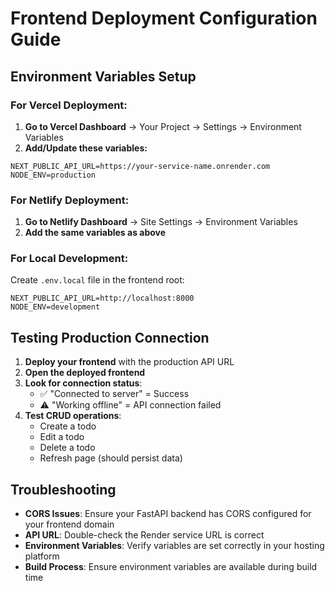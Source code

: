 # Frontend Deployment Configuration Guide

## Environment Variables Setup

### For Vercel Deployment:

1. **Go to Vercel Dashboard** → Your Project → Settings → Environment Variables
2. **Add/Update these variables:**

```
NEXT_PUBLIC_API_URL=https://your-service-name.onrender.com
NODE_ENV=production
```

### For Netlify Deployment:

1. **Go to Netlify Dashboard** → Site Settings → Environment Variables
2. **Add the same variables as above**

### For Local Development:

Create `.env.local` file in the frontend root:
```
NEXT_PUBLIC_API_URL=http://localhost:8000
NODE_ENV=development
```

## Testing Production Connection

1. **Deploy your frontend** with the production API URL
2. **Open the deployed frontend**
3. **Look for connection status**:
   - ✅ "Connected to server" = Success
   - ⚠️ "Working offline" = API connection failed
4. **Test CRUD operations**:
   - Create a todo
   - Edit a todo
   - Delete a todo
   - Refresh page (should persist data)

## Troubleshooting

- **CORS Issues**: Ensure your FastAPI backend has CORS configured for your frontend domain
- **API URL**: Double-check the Render service URL is correct
- **Environment Variables**: Verify variables are set correctly in your hosting platform
- **Build Process**: Ensure environment variables are available during build time
